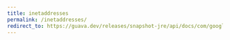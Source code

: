 ```yaml
---
title: inetaddresses
permalink: /inetaddresses/
redirect_to: https://guava.dev/releases/snapshot-jre/api/docs/com/google/common/net/InetAddresses.html
---
```

